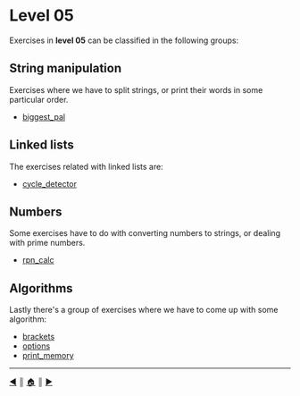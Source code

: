 # Level 05
Exercises in **level 05** can be classified in the following groups:

## String manipulation
Exercises where we have to split strings, or print their words in some particular order.

* [biggest_pal]()

## Linked lists
The exercises related with linked lists are:

* [cycle_detector]()

## Numbers
Some exercises have to do with converting numbers to strings, or dealing with prime numbers.

* [rpn_calc]()

## Algorithms
Lastly there's a group of exercises where we have to come up with some algorithm:

* [brackets]()
* [options]()
* [print_memory]()

---
[:arrow_backward:][back] ║ [:house:][home] ║ [:arrow_forward:][next]

<!-- navigation -->
[home]: ../../README.md
[back]: ../04/index.md
[next]: ../../README.md